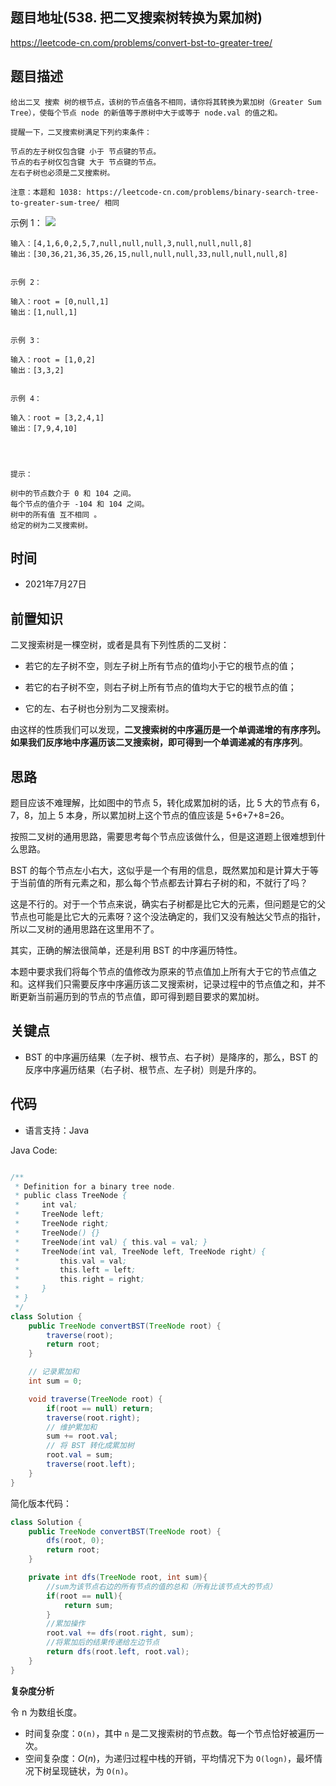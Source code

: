 
## 题目地址(538. 把二叉搜索树转换为累加树)

https://leetcode-cn.com/problems/convert-bst-to-greater-tree/

## 题目描述

```
给出二叉 搜索 树的根节点，该树的节点值各不相同，请你将其转换为累加树（Greater Sum Tree），使每个节点 node 的新值等于原树中大于或等于 node.val 的值之和。

提醒一下，二叉搜索树满足下列约束条件：

节点的左子树仅包含键 小于 节点键的节点。
节点的右子树仅包含键 大于 节点键的节点。
左右子树也必须是二叉搜索树。

注意：本题和 1038: https://leetcode-cn.com/problems/binary-search-tree-to-greater-sum-tree/ 相同
```

示例 1：
![](https://assets.leetcode-cn.com/aliyun-lc-upload/uploads/2019/05/03/tree.png)

```
输入：[4,1,6,0,2,5,7,null,null,null,3,null,null,null,8]
输出：[30,36,21,36,35,26,15,null,null,null,33,null,null,null,8]


示例 2：

输入：root = [0,null,1]
输出：[1,null,1]


示例 3：

输入：root = [1,0,2]
输出：[3,3,2]


示例 4：

输入：root = [3,2,4,1]
输出：[7,9,4,10]


 

提示：

树中的节点数介于 0 和 104 之间。
每个节点的值介于 -104 和 104 之间。
树中的所有值 互不相同 。
给定的树为二叉搜索树。
```

## 时间

- 2021年7月27日

## 前置知识
二叉搜索树是一棵空树，或者是具有下列性质的二叉树：

- 若它的左子树不空，则左子树上所有节点的值均小于它的根节点的值；

- 若它的右子树不空，则右子树上所有节点的值均大于它的根节点的值；

 - 它的左、右子树也分别为二叉搜索树。

由这样的性质我们可以发现，**二叉搜索树的中序遍历是一个单调递增的有序序列。如果我们反序地中序遍历该二叉搜索树，即可得到一个单调递减的有序序列**。

## 思路
题目应该不难理解，比如图中的节点 5，转化成累加树的话，比 5 大的节点有 6，7，8，加上 5 本身，所以累加树上这个节点的值应该是 5+6+7+8=26。

按照二叉树的通用思路，需要思考每个节点应该做什么，但是这道题上很难想到什么思路。

BST 的每个节点左小右大，这似乎是一个有用的信息，既然累加和是计算大于等于当前值的所有元素之和，那么每个节点都去计算右子树的和，不就行了吗？

这是不行的。对于一个节点来说，确实右子树都是比它大的元素，但问题是它的父节点也可能是比它大的元素呀？这个没法确定的，我们又没有触达父节点的指针，所以二叉树的通用思路在这里用不了。

其实，正确的解法很简单，还是利用 BST 的中序遍历特性。

本题中要求我们将每个节点的值修改为原来的节点值加上所有大于它的节点值之和。这样我们只需要反序中序遍历该二叉搜索树，记录过程中的节点值之和，并不断更新当前遍历到的节点的节点值，即可得到题目要求的累加树。

## 关键点

-  BST 的中序遍历结果（左子树、根节点、右子树）是降序的，那么，BST 的反序中序遍历结果（右子树、根节点、左子树）则是升序的。

## 代码

- 语言支持：Java

Java Code:

```java

/**
 * Definition for a binary tree node.
 * public class TreeNode {
 *     int val;
 *     TreeNode left;
 *     TreeNode right;
 *     TreeNode() {}
 *     TreeNode(int val) { this.val = val; }
 *     TreeNode(int val, TreeNode left, TreeNode right) {
 *         this.val = val;
 *         this.left = left;
 *         this.right = right;
 *     }
 * }
 */
class Solution {
    public TreeNode convertBST(TreeNode root) {
        traverse(root);
        return root;
    }

    // 记录累加和
    int sum = 0;

    void traverse(TreeNode root) {
        if(root == null) return;
        traverse(root.right);
        // 维护累加和
        sum += root.val;
        // 将 BST 转化成累加树
        root.val = sum;
        traverse(root.left);
    }
}

```
简化版本代码：
```java
class Solution {
    public TreeNode convertBST(TreeNode root) {
        dfs(root, 0);
        return root;
    }

    private int dfs(TreeNode root, int sum){
        //sum为该节点右边的所有节点的值的总和（所有比该节点大的节点）
        if(root == null){
            return sum;
        }
        //累加操作
        root.val += dfs(root.right, sum);
        //将累加后的结果传递给左边节点
        return dfs(root.left, root.val);
    }
}
```

**复杂度分析**

令 n 为数组长度。

- 时间复杂度：`O(n)`，其中 `n` 是二叉搜索树的节点数。每一个节点恰好被遍历一次。
- 空间复杂度：$O(n)$，为递归过程中栈的开销，平均情况下为 `O(logn)`，最坏情况下树呈现链状，为 `O(n)`。


